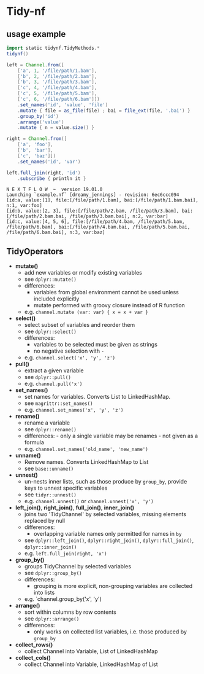 # Tidy-nf

## usage example
```groovy
import static tidynf.TidyMethods.*
tidynf()

left = Channel.from([
    ['a', 1, '/file/path/1.bam'],
    ['b', 2, '/file/path/2.bam'],
    ['b', 3, '/file/path/3.bam'],
    ['c', 4, '/file/path/4.bam'],
    ['c', 5, '/file/path/5.bam'],
    ['c', 6, '/file/path/6.bam']])
    .set_names('id', 'value', 'file')
    .mutate { file = as_file(file) ; bai = file_ext(file, '.bai') }
    .group_by('id')
    .arrange('value')
    .mutate { n = value.size() }

right = Channel.from([
    ['a', 'foo'],
    ['b', 'bar'],
    ['c', 'baz']])
    .set_names('id', 'var')

left.full_join(right, 'id')
    .subscribe { println it }

```

```console
N E X T F L O W  ~  version 19.01.0
Launching `example.nf` [dreamy_jennings] - revision: 6ec6ccc094
[id:a, value:[1], file:[/file/path/1.bam], bai:[/file/path/1.bam.bai], n:1, var:foo]
[id:b, value:[2, 3], file:[/file/path/2.bam, /file/path/3.bam], bai:[/file/path/2.bam.bai, /file/path/3.bam.bai], n:2, var:bar]
[id:c, value:[4, 5, 6], file:[/file/path/4.bam, /file/path/5.bam, /file/path/6.bam], bai:[/file/path/4.bam.bai, /file/path/5.bam.bai, /file/path/6.bam.bai], n:3, var:baz]
```

## TidyOperators
* **mutate()**
    * add new variables or modify existing variables
    * see `dplyr::mutate()`
    * differences:
        - variables from global environment cannot be used unless included explicitly
        - mutate performed with groovy closure instead of R function
    * e.g. `channel.mutate (var: var) { x = x + var }`
* **select()**
    * select subset of variables and reorder them
    * see `dplyr::select()`
    * differences:
        - variables to be selected must be given as strings
        - no negative selection with `-`
    * e.g. `channel.select('x', 'y', 'z')`
* **pull()**
    * extract a given variable
    * see `dplyr::pull()`
    * e.g. `channel.pull('x')`
* **set_names()**
    * set names for variables. Converts List to LinkedHashMap.
    * see `magrittr::set_names()`
    * e.g. `channel.set_names('x', 'y', 'z')`
* **rename()**
    * rename a variable
    * see `dplyr::rename()`
    * differences:
            - only a single variable may be renames
            - not given as a formula
    * e.g. `channel.set_names('old_name', 'new_name')`
* **unname()**
    * Remove names. Converts LinkedHashMap to List
    * see `base::unname()`
* **unnest()**
    * un-nests inner lists, such as those produce by `group_by`,
     provide keys to unnest specific variables
    * see `tidyr::unnest()`
    * e.g. `channel.unnest()` or `channel.unnest('x', 'y')`
* **left_join()**, **right_join()**, **full_join()**, **inner_join()**
    * joins two 'TidyChannel' by selected variables, missing elements replaced by null
    * differences:
        - overlapping variable names only permitted for names in `by`
    * see `dplyr::left_join()`, `dplyr::right_join()`, `dplyr::full_join()`, `dplyr::inner_join()`
    * e.g. `left.full_join(right, 'x')`
* **group_by()**
    * groups TidyChannel by selected variables
    * see `dplyr::group_by()`
    * differences:
        - grouping is more explicit, non-grouping variables are collected into lists
    * e.g. `channel.group_by('x', 'y')
* **arrange()**
    * sort within columns by row contents
    * see `dplyr::arrange()`
    * differences:
        - only works on collected list variables, i.e. those produced by `group_by`
* **collect_rows()**
    * collect Channel into Variable, List of LinkedHashMap
* **collect_cols()**
    * collect Channel into Variable, LinkedHashMap of List
